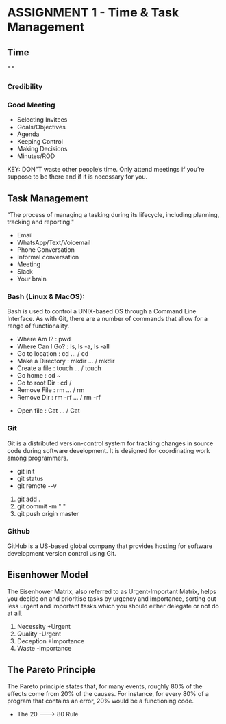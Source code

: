 # ASSIGNMENT 1 - Time & Task Management

## Time
" "

### Credibility

### Good Meeting

- Selecting Invitees
- Goals/Objectives
- Agenda
- Keeping Control
- Making Decisions
- Minutes/ROD

KEY: DON"T waste other people’s time. Only attend meetings if you’re suppose to be there and if it is necessary for you.

## Task Management
“The process of managing a tasking during its lifecycle, including planning, tracking and reporting."

- Email
- WhatsApp/Text/Voicemail
- Phone Conversation
- Informal conversation
- Meeting
- Slack
- Your brain

### Bash (Linux & MacOS):
Bash is used to control a UNIX-based OS through a Command Line Interface. As with Git, there are a number of commands that allow for a range of functionality.

- Where Am I?       : pwd
- Where Can I Go?   : ls, ls -a, ls -all
- Go to location    : cd ... / cd <path>  
- Make a Directory  : mkdir ... / mkdir <path>
- Create a file     : touch ... / touch <path>
- Go home           : cd ~
- Go to root Dir    : cd /
- Remove File       : rm ... / rm <File>
- Remove Dir        : rm -rf ... / rm -rf <Dir>
- Open file         : Cat ... / Cat <File>

### Git
Git is a distributed version-control system for tracking changes in source code during software development. It is designed for coordinating work among programmers.

- git init
- git status
- git remote --v

1. git add .
2. git commit -m " "
3. git push origin master

### Github
GitHub is a US-based global company that provides hosting for software development version control using Git.

## Eisenhower Model
The Eisenhower Matrix, also referred to as Urgent-Important Matrix, helps you decide on and prioritise tasks by urgency and importance, sorting out less urgent and important tasks which you should either delegate or not do at all.
1) Necessity +Urgent
2) Quality -Urgent
3) Deception +Importance
4) Waste -importance

## The Pareto Principle
The Pareto principle states that, for many events, roughly 80% of the effects come from 20% of the causes. For instance, for every 80% of a program that contains an error, 20% would be a functioning code.

- The 20 ---> 80 Rule
